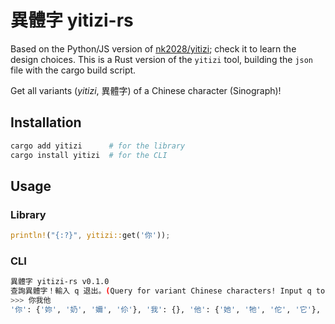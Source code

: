 # 異體字 yitizi-rs

Based on the Python/JS version of [nk2028/yitizi](https://github.com/nk2028/yitizi); check it to learn the design choices.
This is a Rust version of the `yitizi` tool, building the `json` file with the cargo build script.

Get all variants (_yitizi_, 異體字) of a Chinese character (Sinograph)!

## Installation

```sh
cargo add yitizi      # for the library
cargo install yitizi  # for the CLI
```

## Usage

### Library

```rust
println!("{:?}", yitizi::get('你'));
```

### CLI

```sh
異體字 yitizi-rs v0.1.0
查詢異體字！輸入 q 退出。(Query for variant Chinese characters! Input q to quit.)
>>> 你我他
'你': {'妳', '奶', '嬭', '伱'}, '我': {}, '他': {'她', '牠', '佗', '它'},
```
